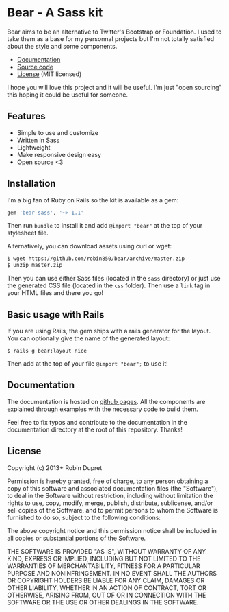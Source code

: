 # Bear - A Sass kit

Bear aims to be an alternative to Twitter's Bootstrap or Foundation. I used to
take them as a base for my personnal projects but I'm not totally satisfied
about the style and some components.

* [Documentation](http://robin850.github.io/bear)
* [Source code](https://github.com/robin850/bear)
* [License](https://github.com/robin850/bear#license) (MIT licensed)

I hope you will love this project and it will be useful. I'm just "open sourcing"
this hoping it could be useful for someone.

## Features

* Simple to use and customize
* Written in Sass
* Lightweight
* Make responsive design easy
* Open source <3

## Installation

I'm a big fan of Ruby on Rails so the kit is available as a gem:

~~~ruby
gem 'bear-sass', '~> 1.1'
~~~

Then run `bundle` to install it and add `@import "bear"` at the top of your
stylesheet file.

Alternatively, you can download assets using curl or wget:

~~~bash
$ wget https://github.com/robin850/bear/archive/master.zip
$ unzip master.zip
~~~

Then you can use either Sass files (located in the `sass` directory) or just
use the generated CSS file (located in the `css` folder). Then use a `link` tag
in your HTML files and there you go!

## Basic usage with Rails

If you are using Rails, the gem ships with a rails generator for the layout.
You can optionally give the name of the generated layout:

~~~
$ rails g bear:layout nice
~~~

Then add at the top of your file `@import "bear";` to use it!

## Documentation

The documentation is hosted on [github pages](http://robin850.github.io/bear).
All the components are explained through examples with the necessary code to
build them.

Feel free to fix typos and contribute to the documentation in the documentation
directory at the root of this repository. Thanks!

## License

Copyright (c) 2013+ Robin Dupret

Permission is hereby granted, free of charge, to any person obtaining a copy of this software and associated documentation files (the "Software"), to deal in the Software without restriction, including without limitation the rights to use, copy, modify, merge, publish, distribute, sublicense, and/or sell copies of the Software, and to permit persons to whom the Software is furnished to do so, subject to the following conditions:

The above copyright notice and this permission notice shall be included in all copies or substantial portions of the Software.

THE SOFTWARE IS PROVIDED "AS IS", WITHOUT WARRANTY OF ANY KIND, EXPRESS OR IMPLIED, INCLUDING BUT NOT LIMITED TO THE WARRANTIES OF MERCHANTABILITY, FITNESS FOR A PARTICULAR PURPOSE AND NONINFRINGEMENT. IN NO EVENT SHALL THE AUTHORS OR COPYRIGHT HOLDERS BE LIABLE FOR ANY CLAIM, DAMAGES OR OTHER LIABILITY, WHETHER IN AN ACTION OF CONTRACT, TORT OR OTHERWISE, ARISING FROM, OUT OF OR IN CONNECTION WITH THE SOFTWARE OR THE USE OR OTHER DEALINGS IN THE SOFTWARE.
